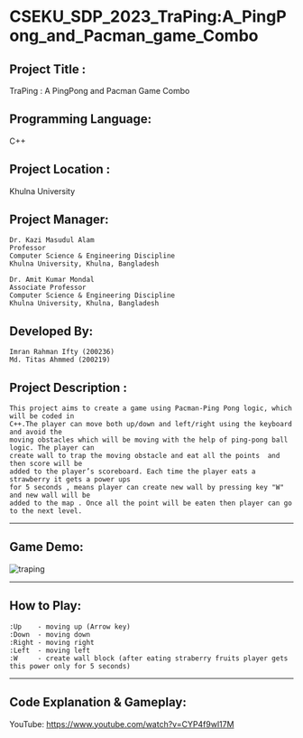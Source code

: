 # CSEKU_SDP_2023_TraPing:A_PingPong_and_Pacman_game_Combo

## Project Title : 

TraPing : A PingPong and Pacman Game Combo

## Programming Language: 

C++ 

## Project Location : 

Khulna University

## Project Manager:

    Dr. Kazi Masudul Alam
    Professor
    Computer Science & Engineering Discipline
    Khulna University, Khulna, Bangladesh 
                    
    Dr. Amit Kumar Mondal
    Associate Professor
    Computer Science & Engineering Discipline
    Khulna University, Khulna, Bangladesh
          
## Developed By:

	Imran Rahman Ifty (200236)
	Md. Titas Ahmmed (200219)



## Project Description :

	This project aims to create a game using Pacman-Ping Pong logic, which will be coded in
	C++.The player can move both up/down and left/right using the keyboard and avoid the
	moving obstacles which will be moving with the help of ping-pong ball logic. The player can
	create wall to trap the moving obstacle and eat all the points  and then score will be
	added to the player’s scoreboard. Each time the player eats a strawberry it gets a power ups 
	for 5 seconds ,	means player can create new wall by pressing key "W" and new wall will be 
	added to the map . Once all the point will be eaten then player can go to the next level.

***
## Game Demo:

![traping](https://user-images.githubusercontent.com/63757018/231252009-df928bb1-5ae9-4e08-b84e-2ee724430fd3.gif)

***
## How to Play:

	:Up    - moving up (Arrow key)
	:Down  - moving down 
	:Right - moving right
	:Left  - moving left
	:W     - create wall block (after eating straberry fruits player gets this power only for 5 seconds)

***
## Code Explanation & Gameplay:

YouTube: https://www.youtube.com/watch?v=CYP4f9wl17M
